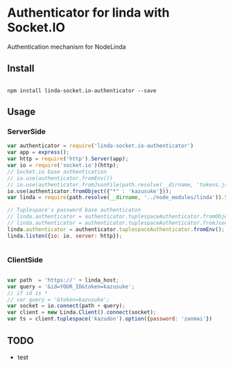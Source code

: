 # Authenticator for linda with Socket.IO

Authentication mechanism for NodeLinda

## Install

``` shell

npm install linda-socket.io-authenticator --save

```

## Usage

### ServerSide

``` javascript
var authenticator = require('linda-socket.io-authenticator')
var app = express();
var http = require('http').Server(app);
var io = require('socket.io')(http);
// Socket.io base authentication
// io.use(authenticator.fromEnv())
// io.use(authenticator.fromJsonFile(path.resolve(__dirname, 'tokens.json')));
io.use(authenticator.fromObject({"*" : 'kazusuke'}));
var linda = require(path.resolve(__dirname, '../node_modules/linda')).Server

// Tuplespace's password base authenticaton
// linda.authenticator = authenticator.tuplespaceAuthenticator.fromObject({'kazudon' : 'fuga'})
// linda.authenticator = authenticator.tuplespaceAuthenticator.fromJsonFile(path.resolve(__dirname, 'tokens.json'));
linda.authenticator = authenticator.tuplespaceAuthenticator.fromEnv();
linda.listen({io: io, server: http});



```

### ClientSide

``` javascript

var path  = 'https://' + linda_host;
var query = '&id=YOUR_ID&token=kazusuke';
// if id is *
// var query = '&token=kazusuke';
var socket = io.connect(path + query);
var client = new Linda.Client().connect(socket);
var ts = client.tuplespace('kazudon').option({password: 'zanmai'})

```


## TODO

- test
